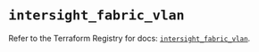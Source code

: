 # `intersight_fabric_vlan`

Refer to the Terraform Registry for docs: [`intersight_fabric_vlan`](https://registry.terraform.io/providers/ciscodevnet/intersight/1.0.71/docs/resources/fabric_vlan).

